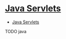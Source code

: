 # [Java Servlets](http://tutorials.jenkov.com/java-servlets/index.html)

- [Java Servlets](#java-servlets)











TODO java